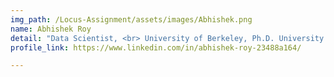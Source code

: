 ```yaml
---
img_path: /Locus-Assignment/assets/images/Abhishek.png
name: Abhishek Roy
detail: "Data Scientist, <br> University of Berkeley, Ph.D. University of Illinois. "
profile_link: https://www.linkedin.com/in/abhishek-roy-23488a164/

---
```

